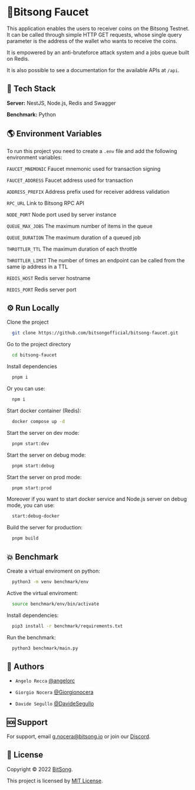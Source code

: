 
# 🌌Bitsong Faucet
This application enables the users to receiver coins on the Bitsong Testnet. It can be called  through simple HTTP GET requests,
whose  single query parameter is the address of the wallet who wants to receive the coins.

It is empowered by an anti-bruteforce attack system and a jobs queue built on Redis.

It is also possible to see a documentation for the available APIs at ```/api```.
## 🚀 Tech Stack

**Server:** NestJS, Node.js, Redis and Swagger

**Benchmark:** Python
## 🌎 Environment Variables

To run this project you need to create a ```.env``` file and add the following environment variables:

`FAUCET_MNEMONIC`
Faucet mnemonic used for transaction signing

`FAUCET_ADDRESS`
Faucet address used for transaction

`ADDRESS_PREFIX`
Address prefix used for receiver address validation

`RPC_URL`
Link to Bitsong RPC API

`NODE_PORT`
Node port used by server instance

`QUEUE_MAX_JOBS`
The maximum number of items in the queue

`QUEUE_DURATION`
The maximum duration of a queued job

`THROTTLER_TTL`
The maximum duration of each throttle

`THROTTLER_LIMIT`
The number of times an endpoint can be called from the same ip address in a TTL

`REDIS_HOST`
Redis server hostname

`REDIS_PORT`
Redis server port
## ⚙️ Run Locally

Clone the project

```bash
  git clone https://github.com/bitsongofficial/bitsong-faucet.git
```

Go to the project directory

```bash
  cd bitsong-faucet
```

Install dependencies

```bash
  pnpm i
```

Or you can use:

```bash
  npm i
```

Start docker container (Redis):

```bash
  docker compose up -d
```

Start the server on dev mode:

```bash
  pnpm start:dev
```

Start the server on debug mode:

```bash
  pnpm start:debug
```

Start the server on prod mode:

```bash
  pnpm start:prod
```

Moreover if you want to start docker service and Node.js server on debug mode, you can use:

```bash
  start:debug-docker
```

Build the server for production:
```bash
  pnpm build
```
## 💥 Benchmark

Create a virtual enviroment on python:

```bash
  python3 -m venv benchmark/env
```

Active the virtual enviroment:

```bash
  source benchmark/env/bin/activate
```
Install dependencies:

```bash
  pip3 install -r benchmark/requirements.txt
```
Run the benchmark:

```bash
  python3 benchmark/main.py
```
## 👤 Authors
- `Angelo Recca` [@angelorc](https://github.com/angelorc)

- `Giorgio Nocera` [@Giorgionocera](https://github.com/Giorgionocera)

- `Davide Segullo` [@DavideSegullo](https://github.com/DavideSegullo)
## 🆘 Support

For support, email g.nocera@bitsong.io or join our [Discord](https://discord.gg/5VT5fJmF).
## 🔏 License
Copyright © 2022 [BitSong](https://github.com/bitsongofficial).

This project is licensed by [MIT License](https://api.github.com/licenses/mit).
